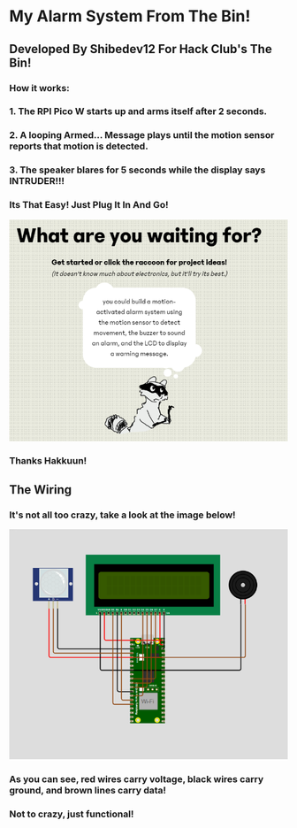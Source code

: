 # My Alarm System From The Bin!
## Developed By Shibedev12 For Hack Club's The Bin!
### How it works:
### 1. The RPI Pico W starts up and arms itself after 2 seconds.
### 2. A looping Armed... Message plays until the motion sensor reports that motion is detected.
### 3. The speaker blares for 5 seconds while the display says INTRUDER!!!
### Its That Easy! Just Plug It In And Go!
![Hakkun Giving me my alarm inspiration](https://github.com/Shibedev12/bin-repo-hack-club/blob/main/inspiration.png?raw=true)
### Thanks Hakkuun!
## The Wiring
### It's not all too crazy, take a look at the image below!
![The wiring diagram](https://github.com/Shibedev12/bin-repo-hack-club/blob/main/wiringdiagram.png?raw=true)
### As you can see, red wires carry voltage, black wires carry ground, and brown lines carry data!
### Not to crazy, just functional!
